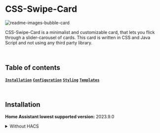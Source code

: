 # CSS-Swipe-Card

![readme-images-bubble-card](https://github.com/Nemuritor01/css-swipe-card/blob/main/.github/css-swipe-card.png)

CSS-Swipe-Card is a minimalist and customizable card, that lets you flick through a slider-carousel of cards.
This card is written in CSS and Java Script and not using any third party library.

<br>

## Table of contents

**[`Installation`](#installation)**  **[`Configuration`](#configuration)**  **[`Styling`](#styling)**  **[`Templates`](#templates)**

<br>

## Installation

**Home Assistant lowest supported version:** 2023.9.0

<details>

<summary>Without HACS</summary>

<br>

1. Download these files: [css-swipe-card.js]([https://github.com/Nemuritor01/css-swipe-card/blob/main/src/css-swipe-card.js])
2. Add these files to your `<config>/www` folder
3. On your dashboard click on the icon at the right top corner then on `Edit dashboard`
4. Click again on that icon and then click on `Manage resources`
5. Click on `Add resource`
6. Copy and paste this: `/local/css-swipe-card.js?v=1`
7. Click on `JavaScript Module` then `Create`
8. Go back and refresh your page
9. You can now click on `Add card` in the bottom right corner and search for `Bubble Card`
10. After any update of the file you will have to edit `/local/bubble-card.js?v=1` and change the version to any higher number

If it's not working, just try to clear your browser cache.`

</details>
